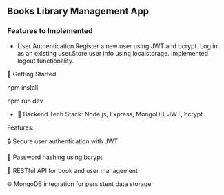 ## Books Library Management App

<h3>Features to Implemented</h3>

- User Authentication Register a new user using JWT and bcrypt.
  Log in as an existing user.Store user info using localstorage. Implemented logout functionality.

🚀 Getting Started

npm install

npm run dev

- 🔐 Backend
  Tech Stack: Node.js, Express, MongoDB, JWT, bcrypt

Features:

🔒 Secure user authentication with JWT

🔐 Password hashing using bcrypt

📁 RESTful API for book and user management

🌐 MongoDB integration for persistent data storage
